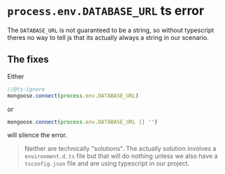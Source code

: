 # `process.env.DATABASE_URL` ts error

The `DATABASE_URL` is not guaranteed to be a string, so without typescript theres no way to tell js that its actually always a string in our scenario.

## The fixes

Either
```js
//@ts-ignore
mongoose.connect(process.env.DATABASE_URL)
```

or 
```js
mongoose.connect(process.env.DATABASE_URL || '')
```

will silence the error.

> Neither are technically "solutions". The actually solution involves a `environment.d.ts` file but that will do nothing unless we also have a `tsconfig.json` file and are using typescript in our project.

